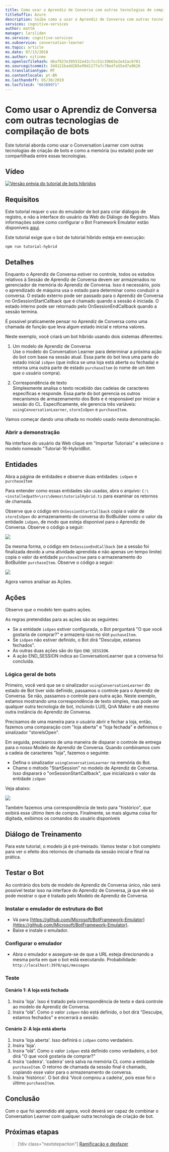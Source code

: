 ```yaml
---
title: Como usar o Aprendiz de Conversa com outras tecnologias de compilação de bots - Serviços Cognitivos da Microsoft | Microsoft Docs
titleSuffix: Azure
description: Saiba como a usar o Aprendiz de Conversa com outras tecnologias de compilação de bots.
services: cognitive-services
author: mattm
manager: larsliden
ms.service: cognitive-services
ms.subservice: conversation-learner
ms.topic: article
ms.date: 07/13/2018
ms.author: nitinme
ms.openlocfilehash: d6af927e395532e43c7cc51c39665e2e42ac6781
ms.sourcegitcommit: 3d4121badd265e99d1177a7c78edfa55ed7a9626
ms.translationtype: MT
ms.contentlocale: pt-BR
ms.lasthandoff: 05/30/2019
ms.locfileid: "66389971"
---
```

# <a name="how-to-use-conversation-learner-with-other-bot-building-technologies"></a>Como usar o Aprendiz de Conversa com outras tecnologias de compilação de bots

Este tutorial aborda como usar o Conversation Learner com outras tecnologias de criação de bots e como a memória (ou estado) pode ser compartilhada entre essas tecnologias. 

## <a name="video"></a>Vídeo

[![Versão prévia do tutorial de bots híbridos](https://aka.ms/cl_Tutorial_v3_Hybrid_Applications_Preview)](https://aka.ms/cl_Tutorial_v3_Hybrid_Applications)

## <a name="requirements"></a>Requisitos
Este tutorial requer o uso do emulador de bot para criar diálogos de registro, e não a interface do usuário da Web do Diálogo de Registro. Mais informações sobre como configurar o Bot Framework Emulator estão disponíveis [aqui](https://docs.microsoft.com/azure/bot-service/bot-service-debug-emulator?view=azure-bot-service-4.0). 

Este tutorial exige que o bot de tutorial híbrido esteja em execução:

    npm run tutorial-hybrid

## <a name="details"></a>Detalhes

Enquanto o Aprendiz de Conversa estiver no controle, todos os estados relativos à Sessão de Aprendiz de Conversa devem ser armazenados no gerenciador de memória do Aprendiz de Conversa. Isso é necessário, pois o aprendizado de máquina usa o estado para determinar como conduzir a conversa. O estado externo pode ser passado para o Aprendiz de Conversa no OnSessionStartCallback que é chamado quando a sessão é iniciada. O estado interno pode ser retornado pelo OnSessionEndCallback quando a sessão termina.

É possível praticamente pensar no Aprendiz de Conversa como uma chamada de função que leva algum estado inicial e retorna valores.

Neste exemplo, você criará um bot híbrido usando dois sistemas diferentes:
1. Um modelo de Aprendiz de Conversa <br/>
    Use o modelo do Conversation Learner para determinar a próxima ação do bot com base na sessão atual. Essa parte do bot leva uma parte do estado inicial `isOpen` (que indica se uma loja está aberta ou fechada) e retorna uma outra parte de estado `purchaseItem` (o nome de um item que o usuário compra).

2. Correspondência de texto <br />
    Simplesmente analisa o texto recebido das cadeias de caracteres específicas e responde. Essa parte do bot gerencia os outros mecanismos de armazenamento dos Bots e é responsável por iniciar a sessão do CL. Especificamente, ele gerencia três variáveis: `usingConversationLearner`, `storeIsOpen` e `purchaseItem`.

Vamos começar dando uma olhada no modelo usado nesta demonstração.

### <a name="open-the-demo"></a>Abrir a demonstração

Na interface do usuário da Web clique em "Importar Tutoriais" e selecione o modelo nomeado "Tutorial-16-HybridBot.

## <a name="entities"></a>Entidades

Abra a página de entidades e observe duas entidades: `isOpen` e `purchaseItem`

Para entender como essas entidades são usadas, abra o arquivo: `C:\<installedpath>\src\demos\tutorialHybrid.ts` para examinar os retornos de chamada.

Observe que o código em `OnSessionStartCallback` copia o valor de `storeIsOpen` do armazenamento de conversa do BotBuilder como o valor da entidade `isOpen`, de modo que esteja disponível para o Aprendiz de Conversa. Observe o código a seguir:

![](../media/tutorial17_sessionstart.PNG)

Da mesma forma, o código em `OnSessionEndCallback` (se a sessão foi finalizada devido a uma atividade aprendida e não apenas um tempo limite) copia o valor da entidade `purchaseItem` para o armazenamento do BotBuilder `purchaseItem`. Observe o código a seguir:

![](../media/tutorial17_sessionend.PNG)

Agora vamos analisar as Ações.

## <a name="actions"></a>Ações

Observe que o modelo tem quatro ações.

As regras pretendidas para as ações são as seguintes:

- Se a entidade `isOpen` estiver configurada, o Bot perguntará "O que você gostaria de comprar?" e armazena isso no slot `puchaseItem`.
- Se `isOpen` não estiver definido, o Bot dirá "Desculpe, estamos fechados".
- As outras duas ações são do tipo `END_SESSION`.
- A ação END_SESSION indica ao ConversationLearner que a conversa foi concluída.

### <a name="overall-bot-logic"></a>Lógica geral de bots

Primeiro, você verá que se o sinalizador `usingConversationLearner` do estado de Bot tiver sido definido, passamos o controle para o Aprendiz de Conversa. Se não, passamos o controle para outra ação.  Neste exemplo, estamos mostrando uma correspondência de texto simples, mas pode ser qualquer outra tecnologia de bot, incluindo LUIS, QnA Maker e até mesmo outra instância do Aprendiz de Conversa.

Precisamos de uma maneira para o usuário abrir e fechar a loja, então, fazemos uma comparação com "loja aberta" e "loja fechada" e definimos o sinalizador "storeIsOpen".

Em seguida, precisamos de uma maneira de disparar o controle de entrega para o nosso Modelo de Aprendiz de Conversa. Quando combinamos com a cadeia de caracteres "loja", fazemos o seguinte:
- Defina o sinalizador `usingConversationLearner` na memória do Bot.
- Chame o método "StartSession" no modelo de Aprendiz de Conversa.  Isso disparará o "onSessionStartCallback", que inicializará o valor da entidade `isOpen`

Veja abaixo:

![](../media/tutorial17_useConversationLearner.PNG)

Também fazemos uma correspondência de texto para "histórico", que exibirá esse último item de compra.
Finalmente, se mais alguma coisa for digitada, exibimos os comandos do usuário disponíveis

## <a name="train-dialog"></a>Diálogo de Treinamento

Para este tutorial, o modelo já é pré-treinado.  Vamos testar o bot completo para ver o efeito dos retornos de chamada da sessão inicial e final na prática.

## <a name="testing-the-bot"></a>Testar o Bot

Ao contrário dos bots de modelo de Aprendiz de Conversa único, não será possível testar isso na interface do Aprendiz de Conversa, já que ele só pode mostrar o que é tratado pelo Modelo de Aprendiz de Conversa.

### <a name="install-the-bot-framework-emulator"></a>Instalar o emulador de estrutura do Bot

- Vá para [https://github.com/Microsoft/BotFramework-Emulator](https://github.com/Microsoft/BotFramework-Emulator).
- Baixe e instale o emulador.

### <a name="configure-the-emulator"></a>Configurar o emulador

- Abra o emulador e assegure-se de que a URL esteja direcionando a mesma porta em que o bot está executando. Probabilidade: `http://localhost:3978/api/messages`

### <a name="test"></a>Teste 

#### <a name="scenario-1-store-is-closed"></a>Cenário 1: A loja está fechada
1. Insira 'loja'. Isso é tratado pela correspondência de texto e dará controle ao modelo de Aprendiz de Conversa.
2. Insira “olá”.  Como o valor `isOpen` não está definido, o bot dirá "Desculpe, estamos fechados" e encerrará a sessão.

#### <a name="scenario-2-store-is-open"></a>Cenário 2: A loja está aberta
1. Insira 'loja aberta'.  Isso definirá o `isOpen` como verdadeiro.
1. Insira 'loja'.
1. Insira “olá”.  Como o valor `isOpen` está definido como verdadeiro, o bot dirá "O que você gostaria de comprar?"
1. Insira 'cadeira'. 'cadeira' será salva na memória CL como a entidade `purchaseItem`. O retorno de chamada da sessão final é chamado, copiando esse valor para o armazenamento de conversa.
1. Insira 'histórico'.  O bot dirá 'Você comprou a cadeira', pois esse foi o último `purchaseItem`.

## <a name="conclusion"></a>Conclusão

Com o que foi aprendido até agora, você deverá ser capaz de combinar o Conversation Learner com qualquer outra tecnologia de criação de bot.

## <a name="next-steps"></a>Próximas etapas

> [!div class="nextstepaction"]
> [Ramificação e desfazer](./17-branch-undo.md)
